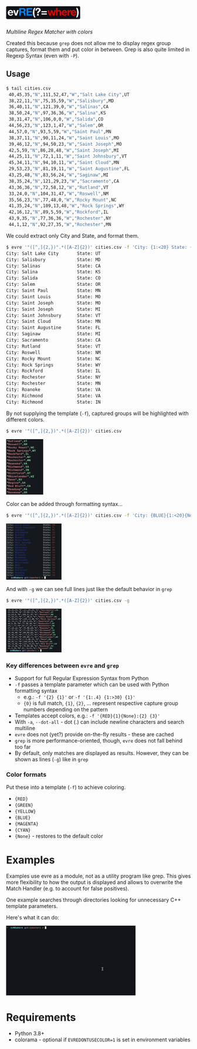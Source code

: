 # <img width="40%" height="40%" src="assets/evre_logo.png" alt="logo" />
_Multiline Regex Matcher with colors_

Created this because `grep` does not allow me to display regex group captures, format them and put color in between. Grep is also quite limited in Regexp Syntax (even with `-P`).

## Usage

```bash
$ tail cities.csv
 40,45,35,"N",111,52,47,"W","Salt Lake City",UT
 38,22,11,"N",75,35,59,"W","Salisbury",MD
 36,40,11,"N",121,39,0,"W","Salinas",CA
 38,50,24,"N",97,36,36,"W","Salina",KS
 38,31,47,"N",106,0,0,"W","Salida",CO
 44,56,23,"N",123,1,47,"W","Salem",OR
 44,57,0,"N",93,5,59,"W","Saint Paul",MN
 38,37,11,"N",90,11,24,"W","Saint Louis",MO
 39,46,12,"N",94,50,23,"W","Saint Joseph",MO
 42,5,59,"N",86,28,48,"W","Saint Joseph",MI
 44,25,11,"N",72,1,11,"W","Saint Johnsbury",VT
 45,34,11,"N",94,10,11,"W","Saint Cloud",MN
 29,53,23,"N",81,19,11,"W","Saint Augustine",FL
 43,25,48,"N",83,56,24,"W","Saginaw",MI
 38,35,24,"N",121,29,23,"W","Sacramento",CA
 43,36,36,"N",72,58,12,"W","Rutland",VT
 33,24,0,"N",104,31,47,"W","Roswell",NM
 35,56,23,"N",77,48,0,"W","Rocky Mount",NC
 41,35,24,"N",109,13,48,"W","Rock Springs",WY
 42,16,12,"N",89,5,59,"W","Rockford",IL
 43,9,35,"N",77,36,36,"W","Rochester",NY
 44,1,12,"N",92,27,35,"W","Rochester",MN
```

We could extract only City and State, and format them.

```bash
$ evre '"([^,]{2,})".*([A-Z]{2})' cities.csv -f 'City: {1:<20} State: {2}'
City: Salt Lake City       State: UT
City: Salisbury            State: MD
City: Salinas              State: CA
City: Salina               State: KS
City: Salida               State: CO
City: Salem                State: OR
City: Saint Paul           State: MN
City: Saint Louis          State: MO
City: Saint Joseph         State: MO
City: Saint Joseph         State: MI
City: Saint Johnsbury      State: VT
City: Saint Cloud          State: MN
City: Saint Augustine      State: FL
City: Saginaw              State: MI
City: Sacramento           State: CA
City: Rutland              State: VT
City: Roswell              State: NM
City: Rocky Mount          State: NC
City: Rock Springs         State: WY
City: Rockford             State: IL
City: Rochester            State: NY
City: Rochester            State: MN
City: Roanoke              State: VA
City: Richmond             State: VA
City: Richmond             State: IN
```

By not supplying the template (`-f`), captured groups will be highlighted with different colors.

```bash
$ evre '"([^,]{2,})".*([A-Z]{2})' cities.csv
```
<img width="20%" height="20%" src="assets/usage1.png" />

Color can be added through formatting syntax...

```bash
$ evre '"([^,]{2,})".*([A-Z]{2})' cities.csv -f 'City: {BLUE}{1:<20}{None} State: {RED}{2}'
```
<img width="30%" height="30%" src="assets/usage2.png" />

And with `-g` we can see full lines just like the default behavior in `grep`

```bash
$ evre '"([^,]{2,})".*([A-Z]{2})' cities.csv -g
```
<img width="30%" height="30%" src="assets/usage3.png" />


### Key differences between `evre` and `grep`
- Support for full Regular Expression Syntax from Python
- `-f` passes a template parameter which can be used with Python formatting syntax
  - e.g.: `-f '{2} {1}'` or `-f '{1:.4} {1:>30} {1}'`
  - `{0}` is full match, `{1}`, `{2}`, ... represent respective capture group numbers depending on the pattern
- Templates accept colors, e.g.: `-f '{RED}{1}{None}:{2} {3}'`
- With `-a`, `--dot-all` - dot (.) can include newline characters and search multiline
- `evre` does not (yet?) provide on-the-fly results - these are cached
- `grep` is more performance-oriented, though, `evre` does not fall behind too far
- By default, only matches are displayed as results. However, they can be shown as lines (`-g`) like in `grep`

### Color formats

Put these into a template (`-f`) to achieve coloring.

- `{RED}`
- `{GREEN}`
- `{YELLOW}`
- `{BLUE}`
- `{MAGENTA}`
- `{CYAN}`
- `{None}` - restores to the default color

# Examples

Examples use evre as a module, not as a utility program like grep. This gives more flexibility to how the output is displayed and allows to overwrite the Match Handler (e.g. to account for false positives).

One example searches through directories looking for unnecessary C++ template parameters.

Here's what it can do:

<img width="70%" height="70%" src="assets/evre_gcc_example.gif" />

# Requirements

- Python 3.8+
- colorama - optional if `EVREDONTUSECOLOR=1` is set in environment variables

